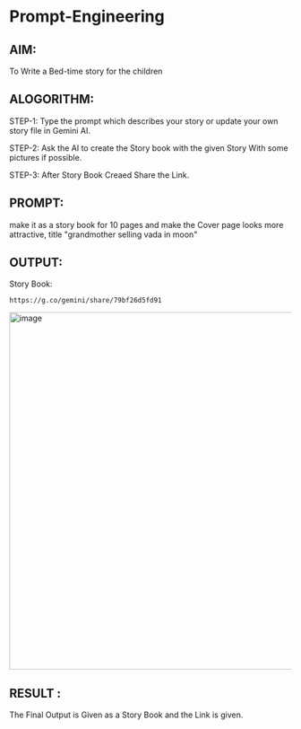 # Prompt-Engineering

## AIM:
To Write a Bed-time story for the children

## ALOGORITHM:

STEP-1: Type the prompt which describes your story or update your own story file in Gemini AI.

STEP-2: Ask the AI to create the Story book with the given Story With some pictures if possible.

STEP-3: After Story Book Creaed Share the Link.

## PROMPT:
make it as a story book for 10 pages and make the Cover page looks more attractive,
title "grandmother selling vada in moon"

## OUTPUT:
Story Book:
```
https://g.co/gemini/share/79bf26d5fd91
```
<img width="542" height="637" alt="image" src="https://github.com/user-attachments/assets/956ef6fe-dcc2-46b0-ab4f-e4e34a4c7424" />



## RESULT :
The Final Output is Given as a Story Book and the Link is given.

